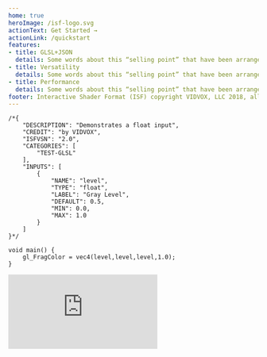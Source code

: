 ```yaml
---
home: true
heroImage: /isf-logo.svg
actionText: Get Started →
actionLink: /quickstart
features:
- title: GLSL+JSON
  details: Some words about this “selling point” that have been arranged into a sentence.
- title: Versatility
  details: Some words about this “selling point” that have been arranged into a sentence.
- title: Performance
  details: Some words about this “selling point” that have been arranged into a sentence.
footer: Interactive Shader Format (ISF) copyright VIDVOX, LLC 2018, all rights reserved.
---
```


<div id="example">

```
/*{
	"DESCRIPTION": "Demonstrates a float input",
	"CREDIT": "by VIDVOX",
	"ISFVSN": "2.0",
	"CATEGORIES": [
		"TEST-GLSL"
	],
	"INPUTS": [
		{
			"NAME": "level",
			"TYPE": "float",
			"LABEL": "Gray Level",
			"DEFAULT": 0.5,
			"MIN": 0.0,
			"MAX": 1.0
		}
	]
}*/

void main() {
	gl_FragColor = vec4(level,level,level,1.0);
}
```

<iframe src="https://isf.video/sketches/5c3cb5101b920200131ecd1d/embed" style="border: 0"></iframe>

</div>